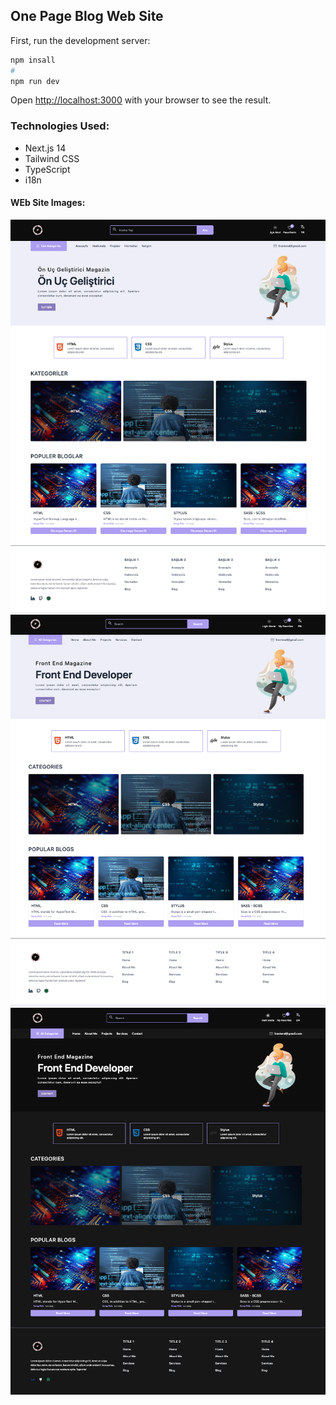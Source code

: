 ## One Page Blog Web Site

First, run the development server:

```bash
npm insall
#
npm run dev
```

Open [http://localhost:3000](http://localhost:3000) with your browser to see the result.

### Technologies Used:
- Next.js 14
- Tailwind CSS
- TypeScript
- i18n

#### WEb Site Images:
![github](/public/home-page-tr.png)
![github](/public/home-page-en.png)
![github](/public/home-page-dark.png)

